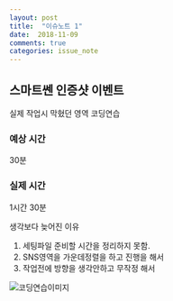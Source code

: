 ```yaml
---
layout: post
title:  "이슈노트 1"
date:  2018-11-09 
comments: true
categories: issue_note
---
```



## 스마트쎈 인증샷 이벤트
실제 작업시 막혔던 영역 코딩연습

### 예상 시간
30분

### 실제 시간
1시간 30분

생각보다 늦어진 이유 

1. 세팅파일 준비할 시간을 정리하지 못함.
2. SNS영역을 가운데정렬을 하고 진행을 해서
3. 작업전에 방향을 생각안하고 무작정 해서

![코딩연습이미지](https://yoonucho.github.io/post_img/test1.png "인증샷 이벤트 SNS")




